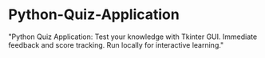 # Python-Quiz-Application
"Python Quiz Application: Test your knowledge with Tkinter GUI. Immediate feedback and score tracking. Run locally for interactive learning."

